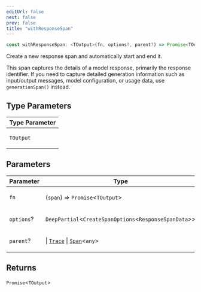 ```yaml
---
editUrl: false
next: false
prev: false
title: "withResponseSpan"
---
```


```ts
const withResponseSpan: <TOutput>(fn, options?, parent?) => Promise<TOutput>;
```

Create a new response span and automatically start and end it.

This span captures the details of a model response, primarily the response identifier.
If you need to capture detailed generation information such as input/output messages,
model configuration, or usage data, use `generationSpan()` instead.

## Type Parameters

<table>
<thead>
<tr>
<th>Type Parameter</th>
</tr>
</thead>
<tbody>
<tr>
<td>

`TOutput`

</td>
</tr>
</tbody>
</table>

## Parameters

<table>
<thead>
<tr>
<th>Parameter</th>
<th>Type</th>
</tr>
</thead>
<tbody>
<tr>
<td>

`fn`

</td>
<td>

(`span`) => `Promise`\<`TOutput`\>

</td>
</tr>
<tr>
<td>

`options`?

</td>
<td>

`DeepPartial`\<`CreateSpanOptions`\<`ResponseSpanData`\>\>

</td>
</tr>
<tr>
<td>

`parent`?

</td>
<td>

 \| [`Trace`](/openai-agents-js/openai/agents/classes/trace/) \| [`Span`](/openai-agents-js/openai/agents/classes/span/)\<`any`\>

</td>
</tr>
</tbody>
</table>

## Returns

`Promise`\<`TOutput`\>
